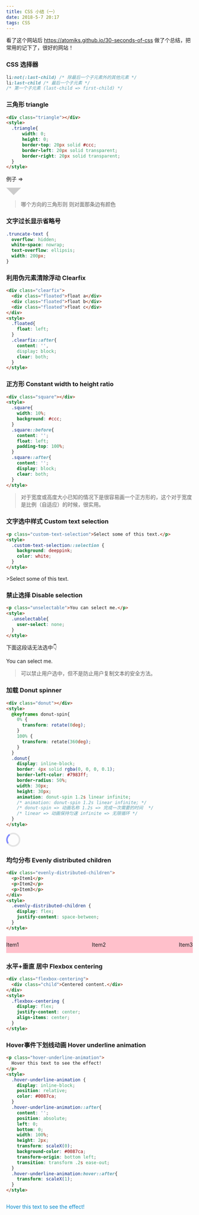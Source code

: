 ```yaml
---
title: CSS 小结（一）
date: 2018-5-7 20:17
tags: CSS
---
```


看了这个网站后 https://atomiks.github.io/30-seconds-of-css 做了个总结，把常用的记下了，很好的网站！

### CSS 选择器
``` css
li:not(:last-child) /* 除最后一个子元素外的其他元素 */
li:last-child /* 最后一个子元素 */
/* 第一个子元素 (last-child => first-child) */
```

### 三角形 triangle
``` html
<div class="triangle"></div>
<style>
  .triangle{
      width: 0;
      height: 0;
      border-top: 20px solid #ccc;
      border-left: 20px solid transparent;
      border-right: 20px solid transparent;
  }
</style>
```
<!-- more -->
例子 => <div class="triangle"></div>
<style>
  .triangle{
      display: inline-block;
      width: 0;
      height: 0;
      border-top: 20px solid #ccc;
      border-left: 20px solid transparent;
      border-right: 20px solid transparent;
  }
</style>

> 哪个方向的三角形则 则对面那条边有颜色


 ### 文字过长显示省略号

``` css
.truncate-text {
  overflow: hidden;
  white-space: nowrap;
  text-overflow: ellipsis;
  width: 200px;
}
```

### 利用伪元素清除浮动 Clearfix
``` html
<div class="clearfix">
  <div class="floated">float a</div>
  <div class="floated">float b</div>
  <div class="floated">float c</div>
</div>
<style>
  .floated{
    float: left;
  }
  .clearfix::after{
    content: '',
    display: block;
    clear: both;
  }
</style>
```

### 正方形 Constant width to height ratio

``` html
<div class="square"></div>
<style>
  .square{
    width: 10%;
    background: #ccc;
  }
  .square::before{
    content: '';
    float: left;
    padding-top: 100%;
  }
  .square::after{
    content: '';
    display: block;
    clear: both;
  }
</style>
```
> 对于宽度或高度大小已知的情况下是很容易画一个正方形的，这个对于宽度是比例（自适应）的时候，很实用。

### 文字选中样式 Custom text selection

``` html
<p class="custom-text-selection">Select some of this text.</p>
<style>
  .custom-text-selection::selection {
    background: deeppink;
    color: white;
  }
</style>
```
<p class="custom-text-selection"> >Select some of this text.</p>
<style>
  .custom-text-selection::selection {
    background: deeppink;
    color: white;
  }
</style>

### 禁止选择 Disable selection
``` html
<p class="unselectable">You can select me.</p>
<style>
  .unselectable{
    user-select: none;
  }
</style>
```
下面这段话无法选中👇
<p class="unselectable">You can select me.</p>
<style>
  .unselectable{
    user-select: none;
  }
</style>

> 可以禁止用户选中，但不是防止用户复制文本的安全方法。

### 加载 Donut spinner
```html
<div class="donut"></div>
<style>
  @keyframes donut-spin{
    0% {
      transform: rotate(0deg);
    }
    100% {
      transform: retate(360deg);
    }
  }
  .donut{
    display: inline-block;
    border: 4px solid rgba(0, 0, 0, 0.1);
    border-left-color: #7983ff;
    border-radius: 50%;
    width: 30px;
    height: 30px;
    animation: donut-spin 1.2s linear infinite;
    /* animation: donut-spin 1.2s linear infinite; */
    /* donut-spin => 动画名称 1.2s => 完成一次需要的时间  */
    /* linear => 动画保持匀速 infinite => 无限循环 */
  }
</style>
```
<div class="donut"></div>
<style>
  @keyframes donut-spin{
    0% {
      transform: rotate(0deg);
    }
    100% {
      transform: rotate(360deg);
    }
  }
  .donut{
    display: inline-block;
    border: 4px solid rgba(0, 0, 0, 0.1);
    border-left-color: #7983ff;
    border-radius: 50%;
    width: 30px;
    height: 30px;
    animation: donut-spin 1.2s linear infinite;
  }
</style>

### 均匀分布 Evenly distributed children
``` html
<div class="evenly-distributed-children">
  <p>Item1</p>
  <p>Item2</p>
  <p>Item3</p>
</div>
<style>
  .evenly-distributed-children {
    display: flex;
    justify-content: space-between;
  }
</style>
```
<div class="evenly-distributed-children">
  <p>Item1</p>
  <p>Item2</p>
  <p>Item3</p>
</div>
<style>
  .evenly-distributed-children {
    background: pink;
    display: flex;
    justify-content: space-between;
  }
</style>

### 水平+垂直 居中 Flexbox centering

```html
<div class="flexbox-centering">
  <div class="child">Centered content.</div>
</div>
<style>
  .flexbox-centering {
    display: flex;
    justify-content: center;
    align-items: center;
  }
</style>
```

### Hover事件下划线动画 Hover underline animation
``` html
<p class="hover-underline-animation">
  Hover this text to see the effect!
</p> 
<style>
  .hover-underline-animation {
    display: inline-block;
    position: relative;
    color: #0087ca;
  }
  .hover-underline-animation::after{
    content: '';
    position: absolute;
    left: 0;
    bottom: 0;
    width: 100%;
    height: 2px;
    transform: scaleX(0);
    background-color: #0087ca;
    transform-origin: bottom left;
    transition: transform .2s ease-out;
  }
  .hover-underline-animation:hover::after{
    transform: scaleX(1);
  }
</style>
```
<p class="hover-underline-animation">
  Hover this text to see the effect!
</p> 
<style>
  .hover-underline-animation {
    display: inline-block;
    position: relative;
    color: #0087ca;
  }
  .hover-underline-animation::after{
    content: '';
    position: absolute;
    left: 0;
    bottom: 0;
    width: 100%;
    height: 2px;
    transform: scaleX(0);
    background-color: #0087ca;
    transform-origin: bottom left;
    transition: transform .2s ease-out;
  }
  .hover-underline-animation:hover::after{
    transform: scaleX(1);
  }
</style>